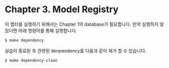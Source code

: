 # Chapter 3. Model Registry

이 챕터를 실행하기 위해서는 Chapter 1의 database가 필요합니다.
만약 실행하지 않았다면 아래 명령어를 통해 실행합니다.

```bash
$ make dependency
```

실습이 종료된 후 관련된 denpendency를 다음과 같이 제거 할 수 있습니다.
```bash
$ make dependency-clean
```
